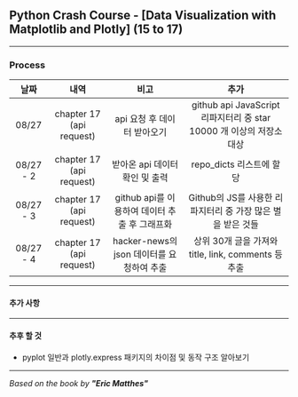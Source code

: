## Python Crash Course - \[Data Visualization with Matplotlib and Plotly] (15 to 17)

---

### Process

|    날짜     |            내역            |               비고               |                          추가                           |
|:---------:|:------------------------:|:------------------------------:|:-----------------------------------------------------:|
|   08/27   | chapter 17 (api request) |       api 요청 후 데이터 받아오기        | github api JavaScript 리파지터리 중 star 10000 개 이상의 저장소 대상 |
| 08/27 - 2 | chapter 17 (api request) |      받아온 api 데이터 확인 및 출력       |                  repo_dicts 리스트에 할당                   |
| 08/27 - 3 | chapter 17 (api request) | github api를 이용하여 데이터 추출 후 그래프화 |        Github의 JS를 사용한 리파지터리 중 가장 많은 별을 받은 것들         |
| 08/27 - 4 | chapter 17 (api request) | hacker-news의 json 데이터를 요청하여 추출 |       상위 30개 글을 가져와 title, link, comments 등 추출        |

---

#### 추가 사항

---

#### 추후 할 것
- pyplot 일반과 plotly.express 패키지의 차이점 및 동작 구조 알아보기

---

*Based on the book by **"Eric Matthes"***